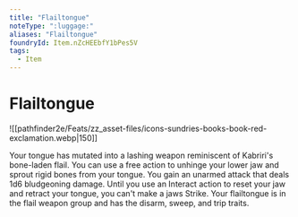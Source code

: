 ```yaml
---
title: "Flailtongue"
noteType: ":luggage:"
aliases: "Flailtongue"
foundryId: Item.nZcHEEbfY1bPes5V
tags:
  - Item
---
```


# Flailtongue
![[pathfinder2e/Feats/zz_asset-files/icons-sundries-books-book-red-exclamation.webp|150]]

Your tongue has mutated into a lashing weapon reminiscent of Kabriri's bone-laden flail. You can use a free action to unhinge your lower jaw and sprout rigid bones from your tongue. You gain an unarmed attack that deals 1d6 bludgeoning damage. Until you use an Interact action to reset your jaw and retract your tongue, you can't make a jaws Strike. Your flailtongue is in the flail weapon group and has the disarm, sweep, and trip traits.
